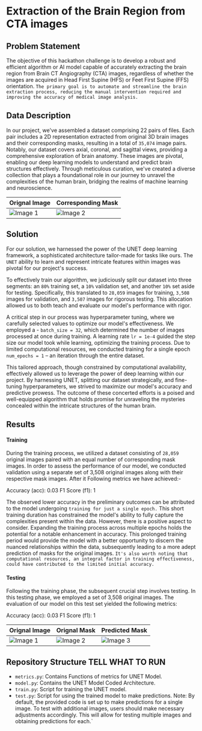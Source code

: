 # Extraction of the Brain Region from CTA images 
## Problem Statement
The objective of this hackathon challenge is to develop a robust and efficient algorithm or AI model capable of accurately extracting the brain region from Brain CT Angiography (CTA) images, regardless of whether the images are acquired in Head First Supine (HFS) or Feet First Supine (FFS) orientation. `The primary goal is to automate and streamline the brain extraction process, reducing the manual intervention required and improving the accuracy of medical image analysis.`

## Data Description
In our project, we've assembled a dataset comprising 22 pairs of files. Each pair includes a 2D representation extracted from original 3D brain images and their corresponding masks, resulting in a total of `35,074` image pairs. Notably, our dataset covers axial, coronal, and sagittal views, providing a comprehensive exploration of brain anatomy. These images are pivotal, enabling our deep learning models to understand and predict brain structures effectively. Through meticulous curation, we've created a diverse collection that plays a foundational role in our journey to unravel the complexities of the human brain, bridging the realms of machine learning and neuroscience.

| Orignal Image | Corresponding Mask |
|---|---|
| ![Image 1](https://example.com/image1.png) | ![Image 2](https://example.com/image2.png) |

## Solution
For our solution, we harnessed the power of the UNET deep learning framework, a sophisticated architecture tailor-made for tasks like ours. The `UNET` ability to learn and represent intricate features within images was pivotal for our project's success.

To effectively train our algorithm, we judiciously split our dataset into three segments: an `80%` training set, a `10%` validation set, and another `10%` set aside for testing. Specifically, this translated to `28,059` images for training, `3,508` images for validation, and `3,507` images for rigorous testing. This allocation allowed us to both teach and evaluate our model's performance with rigor.

A critical step in our process was hyperparameter tuning, where we carefully selected values to optimize our model's effectiveness. We employed a - `batch_size = 32`, which determined the number of images processed at once during training. A learning rate `lr = 1e-4` guided the step size our model took while learning, optimizing the training process. Due to limited computational resources, we conducted training for a single epoch `num_epochs = 1` – an iteration through the entire dataset.

This tailored approach, though constrained by computational availability, effectively allowed us to leverage the power of deep learning within our project. By harnessing UNET, splitting our dataset strategically, and fine-tuning hyperparameters, we strived to maximize our model's accuracy and predictive prowess. The outcome of these concerted efforts is a poised and well-equipped algorithm that holds promise for unraveling the mysteries concealed within the intricate structures of the human brain.

## Results
#### Training
During the training process, we utilized a dataset consisting of `28,059` original images paired with an equal number of corresponding mask images. In order to assess the performance of our model, we conducted validation using a separate set of 3,508 original images along with their respective mask images. After it Following metrics we have achieved:-

Accuracy (acc): 0.03
F1 Score (f1): 1 

The observed lower accuracy in the preliminary outcomes can be attributed to the model undergoing `training for just a single epoch.` This short training duration has constrained the model's ability to fully capture the complexities present within the data. However, there is a positive aspect to consider. Expanding the training process across multiple epochs holds the potential for a notable enhancement in accuracy. This prolonged training period would provide the model with a better opportunity to discern the nuanced relationships within the data, subsequently leading to a more adept prediction of masks for the original images. `It's also worth noting that computational resources, an integral factor in training effectiveness, could have contributed to the limited initial accuracy.`

#### Testing
Following the training phase, the subsequent crucial step involves testing. In this testing phase, we employed a set of 3,508 original images. The evaluation of our model on this test set yielded the following metrics:

Accuracy (acc): 0.03
F1 Score (f1): 1

| Orignal Image | Orignal Mask | Predicted Mask |
|---|---|---|
| ![Image 1](https://example.com/image1.png) | ![Image 2](https://example.com/image2.png) | ![Image 3](https://example.com/image3.png) |



## Repository Structure TELL WHAT TO RUN

- `metrics.py`: Contains Functions of metrics for UNET Model.
- `model.py`: Contains the UNET Model Coded Architecture.
- `train.py`: Script for training the UNET model.
- `test.py`: Script for using the trained model to make predictions.
  Note: By default, the provided code is set up to make predictions for a single image. To test with additional images, users should make necessary adjustments accordingly. This will allow for testing multiple images and obtaining predictions for each.`

